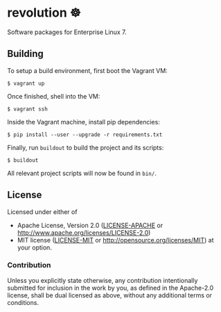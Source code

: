 # revolution ☸️ 

Software packages for Enterprise Linux 7.

## Building

To setup a build environment, first boot the Vagrant VM:

```
$ vagrant up
```

Once finished, shell into the VM:

```
$ vagrant ssh
```

Inside the Vagrant machine, install pip dependencies:

```
$ pip install --user --upgrade -r requirements.txt
```

Finally, run `buildout` to build the project and its scripts:

```
$ buildout
```

All relevant project scripts will now be found in `bin/`.

## License

Licensed under either of
* Apache License, Version 2.0 ([LICENSE-APACHE](LICENSE-APACHE) or http://www.apache.org/licenses/LICENSE-2.0)
* MIT license ([LICENSE-MIT](LICENSE-MIT) or http://opensource.org/licenses/MIT)
  at your option.

### Contribution

Unless you explicitly state otherwise, any contribution intentionally submitted for inclusion in the work by you, as defined in the Apache-2.0 license, shall be dual licensed as above, without any additional terms or conditions.
